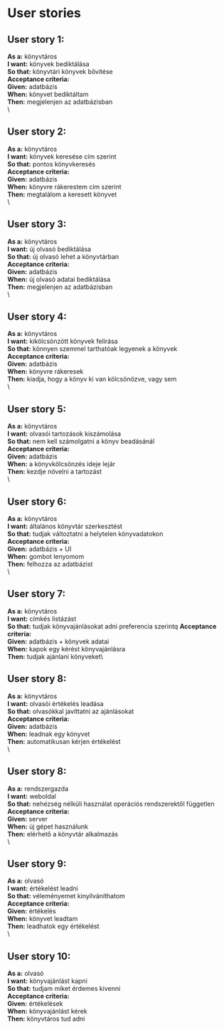 # **User stories**
## **User story 1:**
**As a:** könyvtáros\
**I want:** könyvek bediktálása\
**So that:** könyvtári könyvek bővítése\
**Acceptance criteria:**\
**Given:** adatbázis\
**When:** könyvet bediktáltam\
**Then:** megjelenjen az adatbázisban\
\
## **User story 2:**
**As a:** könyvtáros\
**I want:** könyvek keresése cím szerint\
**So that:** pontos könyvkeresés\
**Acceptance criteria:**\
**Given:** adatbázis\
**When:** könyvre rákerestem cím szerint\
**Then:** megtalálom a keresett könyvet\
\
## **User story 3:**
**As a:** könyvtáros\
**I want:** új olvasó bediktálása\
**So that:** új olvasó lehet a könyvtárban\
**Acceptance criteria:**\
**Given:** adatbázis\
**When:** új olvasó adatai bediktálása\
**Then:** megjelenjen az adatbázisban\
\
## **User story 4:**
**As a:** könyvtáros\
**I want:** kikölcsönzött könyvek felírása\
**So that:** könnyen szemmel tarthatóak legyenek a könyvek\
**Acceptance criteria:**\
**Given:** adatbázis\
**When:** könyvre rákeresek\
**Then:** kiadja, hogy a könyv ki van kölcsönözve, vagy sem\
\
## **User story 5:**
**As a:** könyvtáros\
**I want:** olvasói tartozások kiszámolása\
**So that:** nem kell számolgatni a könyv beadásánál\
**Acceptance criteria:**\
**Given:** adatbázis\
**When:** a könyvkölcsönzés ideje lejár\
**Then:** kezdje növelni a tartozást\
\
## **User story 6:**
**As a:** könyvtáros\
**I want:** általános könyvtár szerkesztést\
**So that:** tudjak változtatni a helytelen könyvadatokon\
**Acceptance criteria:**\
**Given:** adatbázis + UI\
**When:** gombot lenyomom\
**Then:** felhozza az adatbázist\
\ 
## **User story 7:**
**As a:** könyvtáros\
**I want:** címkés listázást\
**So that:** tudjak könyvajánlásokat adni preferencia szerintq
**Acceptance criteria:**\
**Given:** adatbázis + könyvek adatai\
**When:** kapok egy kérést könyvajánlásra\
**Then:** tudjak ajánlani könyveket\

## **User story 8:**
**As a:** könyvtáros\
**I want:** olvasói értékelés leadása\
**So that:** olvasókkal javíttatni az ajánlásokat\
**Acceptance criteria:**\
**Given:** adatbázis\
**When:** leadnak egy könyvet\
**Then:** automatikusan kérjen értékelést\
\
## **User story 8:**
**As a:** rendszergazda\
**I want:** weboldal\
**So that:** nehézség nélküli használat operációs rendszerektől független\
**Acceptance criteria:**\
**Given:** server\
**When:** új gépet használunk\
**Then:** elérhető a könyvtár alkalmazás\
\
## **User story 9:**
**As a:** olvasó\
**I want:** értékelést leadni\
**So that:** véleményemet kinyílváníthatom\
**Acceptance criteria:**\
**Given:** értékelés\
**When:** könyvet leadtam\
**Then:** leadhatok egy értékelést\
\
## **User story 10:**
**As a:** olvasó\
**I want:** könyvajánlást kapni\
**So that:** tudjam miket érdemes kivenni\
**Acceptance criteria:**\
**Given:** értékelések\
**When:** könyvajánlást kérek\
**Then:** könyvtáros tud adni
